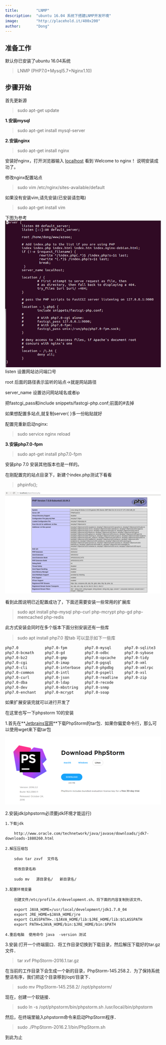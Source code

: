 ```yaml
---
title:        "LNMP"
description:  "ubuntu 16.04 系统下搭建LNMP开发环境"
image:        "http://placehold.it/400x200"
author:       "Dong"
---
```


准备工作
------

默认你已安装了ubuntu 16.04系统

>LNMP (PHP7.0+Mysql5.7+Nginx1.10)

步骤开始
----
首先更新源

>sudo apt-get update

**1.安装mysql**

>sudo apt-get install mysql-server

**2.安装nginx**

>sudo apt-get install nginx   

安装好nginx，打开浏览器输入 [localhost](http://localhost)    看到 Welcome to nginx！ 说明安装成功了。

修改nginx配置站点
 
>sudo vim /etc/nginx/sites-available/default

如果没有安装vim,请先安装(已安装请忽略)

>sudo apt-get install vim

下图为参考
![示例](/resources/font-awesome/img/Lnmp/nginx.png)
listen 设置网站访问端口号

root 后面的路径表示监听的站点->就是网站路径  

server_name 设置访问网站域名或者ip

把fastcgi_pass和include snippets/fastcgi-php.conf;前面的#去掉

如果想配置多站点,就复制server{  }多一份粘贴就好

配置完重新启动nginx:  

>sudo service nginx reload


**3.安装php7.0-fpm**

>sudo apt-get install php7.0-fpm 

安装php 7.0  安装其他版本也是一样的。

在刚配置完的站点目录下，新建个index.php测试下看看
 
 
>phpinfo();

![示例](/resources/font-awesome/img/Lnmp/phpinfo.png)

看到此图说明已近配置成功了，下面还需要安装一些常用的扩展库

>sudo apt install php-mysql php-curl php-mcrypt php-gd php-memcached php-redis  
   
此方式安装会同时在多个版本下面分别安装还有一些库   

> sudo apt install php7.0  按tab 可以显示如下一些库 
 
 
    php7.0            php7.0-fpm        php7.0-mysql      php7.0-sqlite3
    php7.0-bcmath     php7.0-gd         php7.0-odbc       php7.0-sybase
    php7.0-bz2        php7.0-gmp        php7.0-opcache    php7.0-tidy
    php7.0-cgi        php7.0-imap       php7.0-pgsql      php7.0-xml
    php7.0-cli        php7.0-interbase  php7.0-phpdbg     php7.0-xmlrpc
    php7.0-common     php7.0-intl       php7.0-pspell     php7.0-xsl
    php7.0-curl       php7.0-json       php7.0-readline   php7.0-zip
    php7.0-dba        php7.0-ldap       php7.0-recode    
    php7.0-dev        php7.0-mbstring   php7.0-snmp      
    php7.0-enchant    php7.0-mcrypt     php7.0-soap

如果扩展安装完就可以进行开发了

在这里也写一下phpstorm 10的安装

1.首先在**[Jetbrains官网](https://www.jetbrains.com/phpstorm/download/#section=linux-version)**下载PhpStorm的tar包．如果你偏爱命令行，那么可以使用wget来下载tar包

![示例](/resources/font-awesome/img/Lnmp/phpstorm.png)

2.安装jdk(phpstorm必须要jdk环境才能运行)  

    1.下载jdk   
  
        http://www.oracle.com/technetwork/java/javase/downloads/jdk7-downloads-1880260.html
  
    2.解压压缩包
  
        sduo tar zxvf  文件名
  
        修改目录名称
  
        sudo mv   源目录名/   新目录名/   
  
    3.配置环境变量
  
        创建文件/etc/profile.d/development.sh，将下面的内容复制到该文件。
   
        export JAVA_HOME=/usr/local/development/jdk1.7.0_04  
        export JRE_HOME=$JAVA_HOME/jre  
        export CLASSPATH=.:$JAVA_HOME/lib:$JRE_HOME/lib:$CLASSPATH  
        export PATH=$JAVA_HOME/bin:$JRE_HOME/bin:$PATH  
   
    4.重启电脑  使用命令 java  -version 测试
  
3.安装:打开一个终端窗口．将工作目录切换到下载目录，然后解压下载好的tar.gz文件．
  
>tar xvf PhpStorm-2016.1.tar.gz

在当前的工作目录下会生成一个新的目录，PhpStorm-145.258.2．为了保持系统整洁有序，我们把这个目录移到/opt/目录下．

>sudo mv PhpStorm-145.258.2/ /opt/phpstorm/

现在，创建一个软链接．

>sudo ln -s /opt/phpstorm/bin/phpstorm.sh /usr/local/bin/phpstorm

然后，在终端里输入phpstorm命令来启动PhpStorm程序．

>sudo ./PhpStorm-2016.2.1/bin/PhpStorm.sh

到此为止
